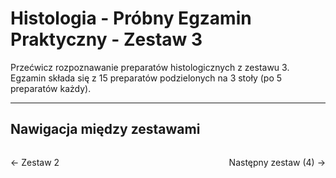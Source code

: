 # Histologia - Próbny Egzamin Praktyczny - Zestaw 3

Przećwicz rozpoznawanie preparatów histologicznych z zestawu 3. Egzamin składa się z 15 preparatów podzielonych na 3 stoły (po 5 preparatów każdy).

<div data-histologia-viewer data-zestaw="3"></div>

---

## Nawigacja między zestawami

<div style="display: flex; justify-content: space-between; margin-top: 2rem;">
  <a href="histologia-zestaw-2.html" class="quiz-btn quiz-btn-secondary" style="text-decoration: none;">← Zestaw 2</a>
  <a href="histologia-zestaw-4.html" class="quiz-btn quiz-btn-primary" style="text-decoration: none;">Następny zestaw (4) →</a>
</div>
